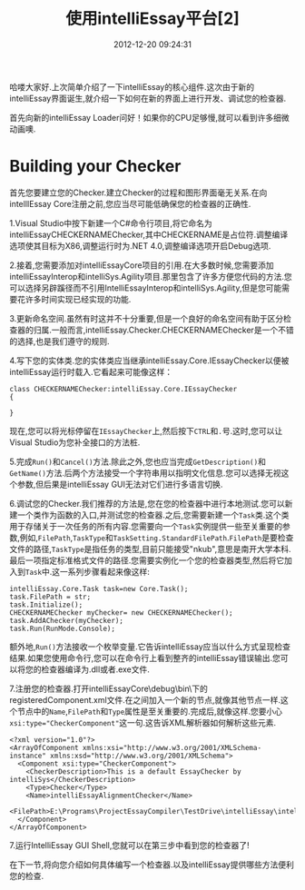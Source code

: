 ﻿---
date: 2012-12-20 09:24:31
title: 使用intelliEssay平台[2]
layout: post
tags:
    - intelliEssay
categories:
    - dev
---

哈喽大家好.上次简单介绍了一下intelliEssay的核心组件.这次由于新的intelliEssay界面诞生,就介绍一下如何在新的界面上进行开发、调试您的检查器.

首先向新的intelliEssay Loader问好！如果你的CPU足够慢,就可以看到许多细微动画噢.

# Building your Checker #
首先您要建立您的Checker.建立Checker的过程和图形界面毫无关系.在向intellIEssay Core注册之前,您应当尽可能低确保您的检查器的正确性.

1.Visual Studio中按下新建一个C#命令行项目,将它命名为intelliEssayCHECKERNAMEChecker,其中CHECKERNAME是占位符.调整编译选项使其目标为X86,调整运行时为.NET 4.0,调整编译选项开启Debug选项.

2.接着,您需要添加对intelliEssayCore项目的引用.在大多数时候,您需要添加intelliEssayInterop和intelliSys.Agility项目.那里包含了许多方便您代码的方法.您可以选择另辟蹊径而不引用IntelliEssayInterop和intelliSys.Agility,但是您可能需要花许多时间实现已经实现的功能.

3.更新命名空间.虽然有时这并不十分重要,但是一个良好的命名空间有助于区分检查器的归属.一般而言,intelliEssay.Checker.CHECKERNAMEChecker是一个不错的选择,也是我们遵守的规则.

4.写下您的实体类.您的实体类应当继承intelliEssay.Core.IEssayChecker以便被intelliEssay运行时载入.它看起来可能像这样：

	class CHECKERNAMEChecker:intelliEssay.Core.IEssayChecker
	{
		
	}

 现在,您可以将光标停留在`IEssayChecker`上,然后按下`CTRL`和`.`号.这时,您可以让Visual Studio为您补全接口的方法桩.

5.完成`Run()`和`Cancel()`方法.除此之外,您也应当完成`GetDescription()`和`GetName()`方法.后两个方法接受一个字符串用以指明文化信息.您可以选择无视这个参数,但后果是intelliEssay GUI无法对它们进行多语言切换.

6.调试您的Checker.我们推荐的方法是,您在您的检查器中进行本地测试.您可以新建一个类作为函数的入口,并测试您的检查器.之后,您需要新建一个`Task`类.这个类用于存储关于一次任务的所有内容.您需要向一个`Task`实例提供一些至关重要的参数,例如,`FilePath`,`TaskType`和`TaskSetting.StandardFilePath`.`FilePath`是要检查文件的路径,`TaskType`是指任务的类型,目前只能接受"nkub",意思是南开大学本科.最后一项指定标准格式文件的路径.您需要实例化一个您的检查器类型,然后将它加入到`Task`中.这一系列步骤看起来像这样:

	intelliEssay.Core.Task task=new Core.Task();
	task.FilePath = str;
	task.Initialize();
	CHECKERNAMEChecker myChecker= new CHECKERNAMEChecker();
	task.AddAChecker(myChecker);
	task.Run(RunMode.Console);

额外地,`Run()`方法接收一个枚举变量.它告诉intelliEssay应当以什么方式呈现检查结果.如果您使用命令行,您可以在命令行上看到整齐的intelliEssay错误输出.您可以将您的检查器编译为.dll或者.exe文件.

7.注册您的检查器.打开intelliEssayCore\debug\bin\下的registeredComponent.xml文件.在<ArrayOfComponent></ArrayOfComponent>之间加入一个新的<Component>节点,就像其他节点一样.这个节点中的`Name`,`FilePath`和`Type`属性是至关重要的.完成后,就像这样.您要小心`xsi:type="CheckerComponent"`这一句.这告诉XML解析器如何解析这些元素.


	<?xml version="1.0"?>
	<ArrayOfComponent xmlns:xsi="http://www.w3.org/2001/XMLSchema-instance" xmlns:xsd="http://www.w3.org/2001/XMLSchema">
	  <Component xsi:type="CheckerComponent">
		<CheckerDescription>This is a default EssayChecker by intelliSys</CheckerDescription>
		<Type>Checker</Type>
		<Name>intelliEssayAlignmentChecker</Name>
		<FilePath>E:\Programs\ProjectEssayCompiler\TestDrive\intelliEssay\intelliEssayAlignmentChecker\bin\Debug\intelliEssayAlignmentChecker.exe</FilePath>
	  </Component>
	</ArrayOfComponent>

7.运行IntelliEssay GUI Shell,您就可以在第三步中看到您的检查器了!

在下一节,将向您介绍如何具体编写一个检查器.以及intelliEssay提供哪些方法便利您的检查.